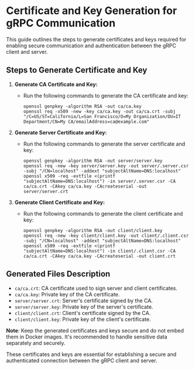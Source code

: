 # Certificate and Key Generation for gRPC Communication

This guide outlines the steps to generate certificates and keys required for enabling secure communication and authentication between the gRPC client and server.

## Steps to Generate Certificate and Key

1. **Generate CA Certificate and Key:**
   - Run the following commands to generate the CA certificate and key:
     ```
     openssl genpkey -algorithm RSA -out ca/ca.key
     openssl req -x509 -new -key ca/ca.key -out ca/ca.crt -subj "/C=US/ST=California/L=San Francisco/O=My Organization/OU=IT Department/CN=My CA/emailAddress=ca@example.com"
     ```

2. **Generate Server Certificate and Key:**
   - Run the following commands to generate the server certificate and key:
     ```
     openssl genpkey -algorithm RSA -out server/server.key
     openssl req -new -key server/server.key -out server/.server.csr -subj "/CN=localhost" -addext "subjectAltName=DNS:localhost"
     openssl x509 -req -extfile <(printf "subjectAltName=DNS:localhost") -in server/.server.csr -CA ca/ca.crt -CAkey ca/ca.key -CAcreateserial -out server/server.crt
     ```

3. **Generate Client Certificate and Key:**
   - Run the following commands to generate the client certificate and key:
     ```
     openssl genpkey -algorithm RSA -out client/client.key
     openssl req -new -key client/client.key -out client/.client.csr -subj "/CN=localhost" -addext "subjectAltName=DNS:localhost"
     openssl x509 -req -extfile <(printf "subjectAltName=DNS:localhost") -in client/.client.csr -CA ca/ca.crt -CAkey ca/ca.key -CAcreateserial -out client.crt
     ```

## Generated Files Description

- `ca/ca.crt`: CA certificate used to sign server and client certificates.
- `ca/ca.key`: Private key of the CA certificate.
- `server/server.crt`: Server's certificate signed by the CA.
- `server/server.key`: Private key of the server's certificate.
- `client/client.crt`: Client's certificate signed by the CA.
- `client/client.key`: Private key of the client's certificate.

**Note**: Keep the generated certificates and keys secure and do not embed them in Docker images. It's recommended to handle sensitive data separately and securely.

These certificates and keys are essential for establishing a secure and authenticated connection between the gRPC client and server.
